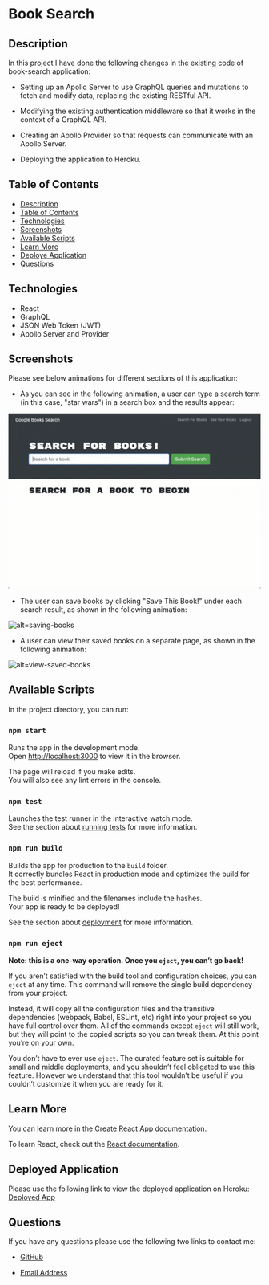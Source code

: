 # Book Search

## Description

In this project I have done the following changes in the existing code of book-search application:

* Setting up an Apollo Server to use GraphQL queries and mutations to fetch and modify data, replacing the existing RESTful API.

* Modifying the existing authentication middleware so that it works in the context of a GraphQL API.

* Creating an Apollo Provider so that requests can communicate with an Apollo Server.

* Deploying the application to Heroku.


## Table of Contents

* [Description](#description)
* [Table of Contents](#table-of-contents)
* [Technologies](#technologies)
* [Screenshots](#screenshots)
* [Available Scripts](#available-scripts)
* [Learn More](#learn-more)
* [Deploye Application](#deployed-application)
* [Questions](#questions)

## Technologies

* React
* GraphQL
* JSON Web Token (JWT)
* Apollo Server and Provider

## Screenshots

Please see below animations for different sections of this application:

* As you can see in the following animation, a user can type a search term (in this case, "star wars") in a search box and the results appear:

![alt=homepage](./client/src/utils/img/homepage.gif)

* The user can save books by clicking "Save This Book!" under each search result, as shown in the following animation:

![alt=saving-books](./client/src/utils/img/saveBook.gif)


* A user can view their saved books on a separate page, as shown in the following animation:

![alt=view-saved-books](./client/src/utils/img/viewSavedBooks.gif)

## Available Scripts

In the project directory, you can run:

### `npm start`

Runs the app in the development mode.\
Open [http://localhost:3000](http://localhost:3000) to view it in the browser.

The page will reload if you make edits.\
You will also see any lint errors in the console.

### `npm test`

Launches the test runner in the interactive watch mode.\
See the section about [running tests](https://facebook.github.io/create-react-app/docs/running-tests) for more information.

### `npm run build`

Builds the app for production to the `build` folder.\
It correctly bundles React in production mode and optimizes the build for the best performance.

The build is minified and the filenames include the hashes.\
Your app is ready to be deployed!

See the section about [deployment](https://facebook.github.io/create-react-app/docs/deployment) for more information.

### `npm run eject`

**Note: this is a one-way operation. Once you `eject`, you can’t go back!**

If you aren’t satisfied with the build tool and configuration choices, you can `eject` at any time. This command will remove the single build dependency from your project.

Instead, it will copy all the configuration files and the transitive dependencies (webpack, Babel, ESLint, etc) right into your project so you have full control over them. All of the commands except `eject` will still work, but they will point to the copied scripts so you can tweak them. At this point you’re on your own.

You don’t have to ever use `eject`. The curated feature set is suitable for small and middle deployments, and you shouldn’t feel obligated to use this feature. However we understand that this tool wouldn’t be useful if you couldn’t customize it when you are ready for it.

## Learn More

You can learn more in the [Create React App documentation](https://facebook.github.io/create-react-app/docs/getting-started).

To learn React, check out the [React documentation](https://reactjs.org/).

## Deployed Application

Please use the following link to view the deployed application on Heroku: [Deployed App](https://booksearch-ss.herokuapp.com/)

## Questions

If you have any questions please use the following two links to contact me:

* [GitHub](https://github.com/sshahram)

* [Email Address](mailto:shirin.shahram23@gmail.com)